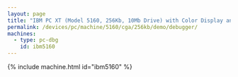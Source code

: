 ```yaml
---
layout: page
title: "IBM PC XT (Model 5160, 256Kb, 10Mb Drive) with Color Display and Debugger"
permalink: /devices/pc/machine/5160/cga/256kb/demo/debugger/
machines:
  - type: pc-dbg
    id: ibm5160
---
```


{% include machine.html id="ibm5160" %}
